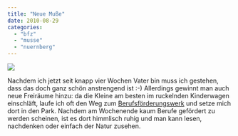 ```yaml
---
title: "Neue Muße"
date: 2010-08-29
categories: 
  - "bfz"
  - "musse"
  - "nuernberg"
---
```


![](./images/bfz-nuernberg.jpg)

Nachdem ich jetzt seit knapp vier Wochen Vater bin muss ich gestehen, dass das doch ganz schön anstrengend ist :-) Allerdings gewinnt man auch neue Freiräume hinzu: da die Kleine am besten im ruckelnden Kinderwagen einschläft, laufe ich oft den Weg zum [Berufsförderungswerk](http://www.bfw-nuernberg.de/) und setze mich dort in den Park. Nachdem am Wochenende kaum Berufe gefördert zu werden scheinen, ist es dort himmlisch ruhig und man kann lesen, nachdenken oder einfach der Natur zusehen.

